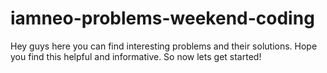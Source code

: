 # iamneo-problems-weekend-coding
Hey guys here you can find interesting problems and their solutions.
Hope you find this helpful and informative.
So now lets get started!
